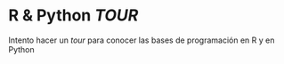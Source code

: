 # R & Python *TOUR*
Intento hacer un *tour* para conocer las bases de programación en R y en Python

